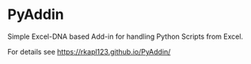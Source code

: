 
# PyAddin
Simple Excel-DNA based Add-in for handling Python Scripts from Excel.

For details see https://rkapl123.github.io/PyAddin/